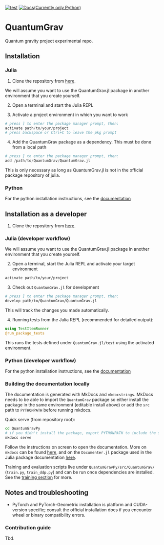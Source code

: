 [![test](https://github.com/ssciwr/QuantumGrav/actions/workflows/ci.yml/badge.svg)](https://github.com/ssciwr/QuantumGrav/actions/workflows/ci.yml)
[![Docs(Currently only Python)](https://img.shields.io/badge/docs-latest-blue?logo=read-the-docs)](https://ssciwr.github.io/QuantumGrav/)


# QuantumGrav
Quantum gravity project experimental repo.

## Installation

### Julia
1. Clone the repository from [here](https://github.com/ssciwr/QuantumGrav).

We will assume you want to use the QuantumGrav.jl package in another environment that you create yourself.

2. Open a terminal and start the Julia REPL

3. Activate a project environment in which you want to work

```julia
# press ] to enter the package manager prompt, then:
activate path/to/your/project
# press backspace or Ctrl+C to leave the pkg prompt
```

4. Add the QuantumGrav package as a dependency. This must be done from a local path

```julia
# press ] to enter the package manager prompt, then:
add /path/to/QuantumGrav/QuantumGrav.jl
```
This is only necessary as long as QuantumGrav.jl is not in the official package repository of julia.

### Python
For the python installation instructions, see the [documentation](https://ssciwr.github.io/QuantumGrav/getting_started/)

## Installation as a developer
1. Clone the repository from [here](https://ssciwr.github.io/QuantumGrav/getting_started/).

### Julia (developer workflow)
We will assume you want to use the QuantumGrav.jl package in another environment that you create yourself.

2. Open a terminal, start the Julia REPL and activate your target environment
```bash
activate path/to/your/project
```

3. Check out `QuantumGrav.jl` for development
```bash
# press ] to enter the package manager prompt, then:
develop path/to/QuantumGrav/QuantumGrav.jl
```
This will track the changes you made automatically.

4. Running tests from the Julia REPL (recommended for detailed output):
```julia
using TestItemRunner
@run_package_tests
```

This runs the tests defined under `QuantumGrav.jl/test` using the activated environment.

### Python (developer workflow)
For the python installation instructions, see the [documentation](https://ssciwr.github.io/QuantumGrav/getting_started/)

### Building the documentation locally
The documentation is generated with MkDocs and `mkdocstrings`. MkDocs needs to be able to import the `QuantumGrav` package so either install the package in the same environment (editable install above) or add the `src` path to `PYTHONPATH` before running mkdocs.

Quick serve (from repository root):

```bash
cd QuantumGravPy
# if you didn't install the package, export PYTHONPATH to include the src dir
mkdocs serve
```
Follow the instructions on screen to open the documentation. More on `mkdocs` can be found [here](https://www.mkdocs.org/), and on the `Documenter.jl` package used in the Julia package documentation [here](https://documenter.juliadocs.org/stable/).

Training and evaluation scripts live under `QuantumGravPy/src/QuantumGrav/` (`train.py`, `train_ddp.py`) and can be run once dependencies are installed.
See the [training section](./training_a_model.md) for more.

## Notes and troubleshooting

- PyTorch and PyTorch-Geometric installation is platform and CUDA-version specific; consult the official installation docs if you encounter wheel or binary compatibility errors.

### Contribution guide

Tbd.



